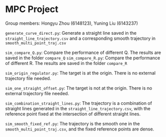 # MPC Project

Group members: Hongyu Zhou (6148123), Yuning Liu (6143237)

```generate_curve_direct.py```: Generate a straight line saved in the ```straight_line_trajectory.csv``` and a corresponding smooth trajectory in ```smooth_multi_point_traj.csv```

```sim_compare_Q.py```: Compare the performance of different Q. The results are saved in the folder ```compare_Q```
```sim_compare_R.py```: Compare the performance of different R. The results are saved in the folder ```compare_R```

```sim_origin_regulator.py```: The target is at the origin. There is no external trajectory file needed. 

```sim_one_straight_offset.py```: The target is not at the origin. There is no external trajectory file needed. 

```sim_combination_straight_lines.py```: The trajectory is a combination of straight lines generated in the ```straight_line_trajectory.csv```, with the reference point fixed at the intersection of different straight lines. 

```sim_smooth_fixed_ref.py```: The trajectory is the smooth one in the ```smooth_multi_point_traj.csv```, and the fixed reference points are dense. 